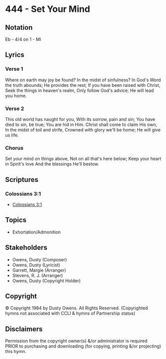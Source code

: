 # 444 - Set Your Mind

## Notation

Eb - 4/4 on 1 - MI

## Lyrics

### Verse 1

Where on earth may joy be found? In the midst of sinfulness? In God's Word the truth abounds; He provides the rest; If you have been raised with Christ, Seek the things in heaven's realm, Only follow God's advice; He will lead you home.

### Verse 2

This old world has naught for you, With its sorrow, pain and sin; You have died to sin, be true; You are hid in Him. Christ shall come to claim His own, In the midst of toil and strife, Crowned with glory we'll be home; He will give us life.

### Chorus

Set your mind on things above, Not on all that's here below; Keep your heart in Spirit's love And the blessings He'll bestow. 


## Scriptures

### Colossians 3:1

- [Colossians 3:1](https://www.biblegateway.com/passage/?search=Colossians%203%3A1)


## Topics

- Exhortation/Admonition

## Stakeholders

- Owens, Dusty (Composer)
- Owens, Dusty (Lyricist)
- Garrett, Margie (Arranger)
- Stevens, R. J. (Arranger)
- Owens, Dusty (Copyright Holder)

## Copyright

© Copyright 1984 by Dusty Owens. All Rights Reserved.
(Copyrighted hymns not associated with CCLI & hymns of Partnership status)

## Disclaimers

Permission from the copyright owner(s) &/or administrator is required PRIOR to purchasing and downloading (for copying, printing &/or projecting) this hymn.

